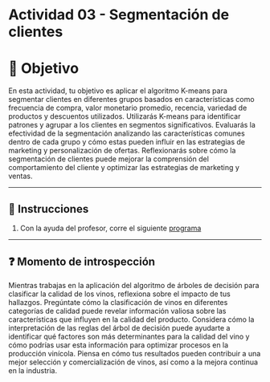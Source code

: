 # **Actividad 03 - Segmentación de clientes**

# 🎯 **Objetivo**

En esta actividad, tu objetivo es aplicar el algoritmo K-means para segmentar clientes en diferentes grupos basados en características como frecuencia de compra, valor monetario promedio, recencia, variedad de productos y descuentos utilizados. Utilizarás K-means para identificar patrones y agrupar a los clientes en segmentos significativos. Evaluarás la efectividad de la segmentación analizando las características comunes dentro de cada grupo y cómo estas pueden influir en las estrategias de marketing y personalización de ofertas. Reflexionarás sobre cómo la segmentación de clientes puede mejorar la comprensión del comportamiento del cliente y optimizar las estrategias de marketing y ventas.

---

## 📑 Instrucciones
1.	Con la ayuda del profesor, corre el siguiente [programa](Actividad_03_K_means_Customer_Segmentation.ipynb)

---

## ❓ **Momento de introspección**

Mientras trabajas en la aplicación del algoritmo de árboles de decisión para clasificar la calidad de los vinos, reflexiona sobre el impacto de tus hallazgos. Pregúntate cómo la clasificación de vinos en diferentes categorías de calidad puede revelar información valiosa sobre las características que influyen en la calidad del producto. Considera cómo la interpretación de las reglas del árbol de decisión puede ayudarte a identificar qué factores son más determinantes para la calidad del vino y cómo podrías usar esta información para optimizar procesos en la producción vinícola. Piensa en cómo tus resultados pueden contribuir a una mejor selección y comercialización de vinos, así como a la mejora continua en la industria.



